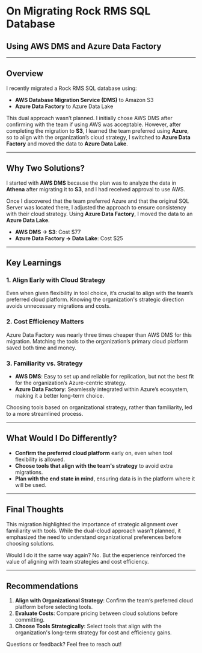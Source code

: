 # On Migrating Rock RMS SQL Database  

## Using AWS DMS and Azure Data Factory  

---

## Overview  

I recently migrated a Rock RMS SQL database using:  

- **AWS Database Migration Service (DMS)** to Amazon S3  
- **Azure Data Factory** to Azure Data Lake  

This dual approach wasn’t planned. I initially chose AWS DMS after confirming with the team if using AWS was acceptable. However, after completing the migration to **S3**, I learned the team preferred using **Azure**, so to align with the organization’s cloud strategy, I switched to **Azure Data Factory** and moved the data to **Azure Data Lake**.  

---

## Why Two Solutions?  

I started with **AWS DMS** because the plan was to analyze the data in **Athena** after migrating it to **S3**, and I had received approval to use AWS.

Once I discovered that the team preferred Azure and that the original SQL Server was located there, I adjusted the approach to ensure consistency with their cloud strategy. Using **Azure Data Factory**, I moved the data to an **Azure Data Lake**.  

- **AWS DMS → S3**: Cost $77  
- **Azure Data Factory → Data Lake**: Cost $25  

---

## Key Learnings  

### 1. Align Early with Cloud Strategy  

Even when given flexibility in tool choice, it’s crucial to align with the team’s preferred cloud platform. Knowing the organization's strategic direction avoids unnecessary migrations and costs.  

### 2. Cost Efficiency Matters  

Azure Data Factory was nearly three times cheaper than AWS DMS for this migration. Matching the tools to the organization’s primary cloud platform saved both time and money.  

### 3. Familiarity vs. Strategy  

- **AWS DMS**: Easy to set up and reliable for replication, but not the best fit for the organization’s Azure-centric strategy.  
- **Azure Data Factory**: Seamlessly integrated within Azure’s ecosystem, making it a better long-term choice.  

Choosing tools based on organizational strategy, rather than familiarity, led to a more streamlined process.  

---

## What Would I Do Differently?  

- **Confirm the preferred cloud platform** early on, even when tool flexibility is allowed.  
- **Choose tools that align with the team's strategy** to avoid extra migrations.  
- **Plan with the end state in mind**, ensuring data is in the platform where it will be used.  

---

## Final Thoughts  

This migration highlighted the importance of strategic alignment over familiarity with tools. While the dual-cloud approach wasn’t planned, it emphasized the need to understand organizational preferences before choosing solutions.  

Would I do it the same way again? No. But the experience reinforced the value of aligning with team strategies and cost efficiency.  

---

## Recommendations  

1. **Align with Organizational Strategy**: Confirm the team’s preferred cloud platform before selecting tools.  
2. **Evaluate Costs**: Compare pricing between cloud solutions before committing.  
3. **Choose Tools Strategically**: Select tools that align with the organization's long-term strategy for cost and efficiency gains.  

Questions or feedback? Feel free to reach out!  
